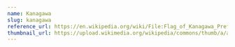 ```yaml
---
name: Kanagawa
slug: kanagawa
reference_url: https://en.wikipedia.org/wiki/File:Flag_of_Kanagawa_Prefecture.svg
thumbnail_url: https://upload.wikimedia.org/wikipedia/commons/thumb/a/a7/Flag_of_Kanagawa_Prefecture.svg/120px-Flag_of_Kanagawa_Prefecture.svg.png
---
```

